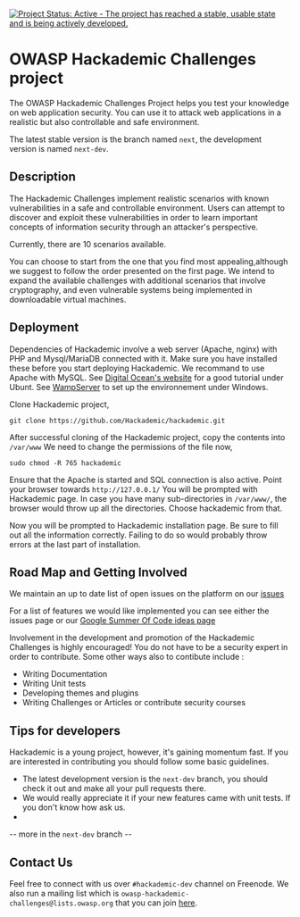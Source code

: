 [![Project Status: Active - The project has reached a stable, usable state and is being actively developed.](http://www.repostatus.org/badges/0.1.0/active.svg)](http://www.repostatus.org/#active)

OWASP Hackademic Challenges project
===================================

The OWASP Hackademic Challenges Project helps you test your knowledge on web application security. You can use it to attack web applications in a realistic but also controllable and safe environment.

The latest stable version is the branch named `next`, the development version is named `next-dev`.


Description
-----------

The Hackademic Challenges implement realistic scenarios with known vulnerabilities in a safe and controllable environment. Users can attempt to discover and exploit these vulnerabilities in order to learn important concepts of information security through an attacker's perspective.

Currently, there are 10 scenarios available.

You can choose to start from the one that you find most appealing,although we suggest to follow the order presented on the first page. We intend to expand the available challenges with additional scenarios that involve cryptography, and even vulnerable systems being implemented in downloadable virtual machines.


Deployment
----------

Dependencies of Hackademic involve a web server (Apache, nginx) with PHP and Mysql/MariaDB connected with it. Make sure you have installed these before you start deploying Hackademic. We recommand to use Apache with MySQL. See [Digital Ocean's website](https://www.digitalocean.com/community/tutorials/how-to-install-linux-apache-mysql-php-lamp-stack-on-ubuntu) for a good tutorial under Ubunt. See [WampServer](http://www.wampserver.com/en/) to set up the environnement under Windows.

Clone Hackademic project,

`git clone https://github.com/Hackademic/hackademic.git`

After successful cloning of the Hackademic project, copy the contents into `/var/www`
We need to change the permissions of the file now,

`sudo chmod -R 765 hackademic`

Ensure that the Apache is started and SQL connection is also active. Point your browser towards `http://127.0.0.1/`
You will be prompted with Hackademic page. In case you have many sub-directories in `/var/www/`, the browser would throw up all the directories.
Choose hackademic from that.

Now you will be prompted to Hackademic installation page.
Be sure to fill out all the information correctly. Failing to do so would probably throw errors at the last part of installation.


Road Map and Getting Involved
-----------------------------

We maintain an up to date list of open issues on the platform on our [issues](https://github.com/Hackademic/hackademic/issues)

For a list of features we would like implemented you can see either the issues page or our [Google Summer Of Code ideas page](https://www.owasp.org/index.php/GSoC2013_Ideas#OWASP_Hackademic_Challenges_-_New_challenges_and_Improvements_to_the_existing_ones)

Involvement in the development and promotion of the Hackademic Challenges is highly encouraged!
You do not have to be a security expert in order to contribute.
Some other ways also to contibute include :
* Writing Documentation
* Writing Unit tests
* Developing themes and plugins
* Writing Challenges or Articles or contribute security courses


Tips for developers
-------------------

Hackademic is a young project, however, it's gaining momentum fast. If you are interested in contributing you should follow some basic guidelines.

* The latest development version is the `next-dev` branch, you should check it out and make all your pull requests there.
* We would really appreciate it if your new features came with unit tests. If you don't know how ask us.
* 
-- more in the `next-dev` branch --


Contact Us
----------

Feel free to connect with us over `#hackademic-dev` channel on Freenode.
We also run a mailing list which is `owasp-hackademic-challenges@lists.owasp.org`
that you can join [here](https://lists.owasp.org/mailman/listinfo/owasp-hackademic-challenges).


